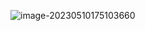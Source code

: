 ![image-20230510175103660](C:\Users\123\AppData\Roaming\Typora\typora-user-images\image-20230510175103660.png)